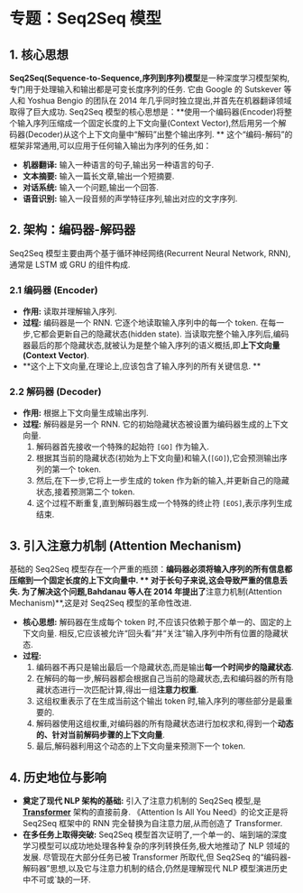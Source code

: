 # 专题：Seq2Seq 模型
## 1. 核心思想
**Seq2Seq(Sequence-to-Sequence,序列到序列)模型**是一种深度学习模型架构,专门用于处理输入和输出都是可变长度序列的任务. 它由 Google 的 Sutskever 等人和 Yoshua Bengio 的团队在 2014 年几乎同时独立提出,并首先在机器翻译领域取得了巨大成功. 
Seq2Seq 模型的核心思想是：**使用一个编码器(Encoder)将整个输入序列压缩成一个固定长度的上下文向量(Context Vector),然后用另一个解码器(Decoder)从这个上下文向量中“解码”出整个输出序列. **
这个“编码-解码”的框架非常通用,可以应用于任何输入输出为序列的任务,如：
*   **机器翻译:** 输入一种语言的句子,输出另一种语言的句子. 
*   **文本摘要:** 输入一篇长文章,输出一个短摘要. 
*   **对话系统:** 输入一个问题,输出一个回答. 
*   **语音识别:** 输入一段音频的声学特征序列,输出对应的文字序列. 
## 2. 架构：编码器-解码器
Seq2Seq 模型主要由两个基于循环神经网络(Recurrent Neural Network, RNN),通常是 LSTM 或 GRU 的组件构成. 
### 2.1 编码器 (Encoder)
*   **作用:** 读取并理解输入序列. 
*   **过程:** 编码器是一个 RNN. 它逐个地读取输入序列中的每一个 token. 在每一步,它都会更新自己的隐藏状态(hidden state). 当读取完整个输入序列后,编码器最后的那个隐藏状态,就被认为是整个输入序列的语义概括,即**上下文向量(Context Vector)**. 
*   **这个上下文向量,在理论上,应该包含了输入序列的所有关键信息. **
### 2.2 解码器 (Decoder)
*   **作用:** 根据上下文向量生成输出序列. 
*   **过程:** 解码器是另一个 RNN. 它的初始隐藏状态被设置为编码器生成的上下文向量. 
    1.  解码器首先接收一个特殊的起始符 `[GO]` 作为输入. 
    2.  根据其当前的隐藏状态(初始为上下文向量)和输入(`[GO]`),它会预测输出序列的第一个 token. 
    3.  然后,在下一步,它将上一步生成的 token 作为新的输入,并更新自己的隐藏状态,接着预测第二个 token. 
    4.  这个过程不断重复,直到解码器生成一个特殊的终止符 `[EOS]`,表示序列生成结束. 
## 3. 引入注意力机制 (Attention Mechanism)
基础的 Seq2Seq 模型存在一个严重的瓶颈：**编码器必须将输入序列的所有信息都压缩到一个固定长度的上下文向量中. ** 对于长句子来说,这会导致严重的信息丢失. 
为了解决这个问题,Bahdanau 等人在 2014 年提出了**注意力机制(Attention Mechanism)**,这是对 Seq2Seq 模型的革命性改进. 
*   **核心思想:** 解码器在生成每个 token 时,不应该只依赖于那个单一的、固定的上下文向量. 相反,它应该被允许“回头看”并“关注”输入序列中所有位置的隐藏状态. 
*   **过程:**
    1.  编码器不再只是输出最后一个隐藏状态,而是输出**每一个时间步的隐藏状态**. 
    2.  在解码的每一步,解码器都会根据自己当前的隐藏状态,去和编码器的所有隐藏状态进行一次匹配计算,得出一组**注意力权重**. 
    3.  这组权重表示了在生成当前这个输出 token 时,输入序列的哪些部分是最重要的. 
    4.  解码器使用这组权重,对编码器的所有隐藏状态进行加权求和,得到一个**动态的、针对当前解码步骤的上下文向量**. 
    5.  最后,解码器利用这个动态的上下文向量来预测下一个 token. 
## 4. 历史地位与影响
*   **奠定了现代 NLP 架构的基础:** 引入了注意力机制的 Seq2Seq 模型,是 **[Transformer](./Lecture1-Transformer.md)** 架构的直接前身. 《Attention Is All You Need》的论文正是将 Seq2Seq 框架中的 RNN 完全替换为自注意力层,从而创造了 Transformer. 
*   **在多任务上取得突破:** Seq2Seq 模型首次证明了,一个单一的、端到端的深度学习模型可以成功地处理各种复杂的序列转换任务,极大地推动了 NLP 领域的发展. 
尽管现在大部分任务已被 Transformer 所取代,但 Seq2Seq 的“编码器-解码器”思想,以及它与注意力机制的结合,仍然是理解现代 NLP 模型演进历史中不可或`缺的一环. 